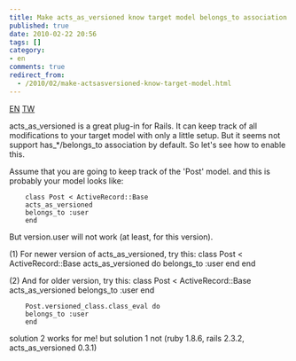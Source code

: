 ```yaml
---
title: Make acts_as_versioned know target model belongs_to association
published: true
date: 2010-02-22 20:56
tags: []
category:
- en
comments: true
redirect_from:
  - /2010/02/make-actsasversioned-know-target-model.html
---
```


<a href="{% link _posts/2010-02-22-make-acts-as-versioned-know-belongs-to-en.md %}" class="lang-btn lang-current">EN</a>
<a href="{% link _posts/2010-02-22-make-acts-as-versioned-know-belongs-to.md %}" class="lang-btn">TW</a>

acts_as_versioned is a great plug-in for Rails. It can keep track of all modifications to your target model with only a little setup. But it seems not support has_*/belongs_to association by default. So let's see how to enable this.

Assume that you are going to keep track of the 'Post' model. and this is probably your model looks like:

		class Post < ActiveRecord::Base
		acts_as_versioned
		belongs_to :user
		end
But version.user will not work (at least, for this version).


(1) For newer version of acts_as_versioned, try this:
		class Post < ActiveRecord::Base
		acts_as_versioned do
		belongs_to :user
		end
		end

(2) And for older version, try this:
		class Post < ActiveRecord::Base
		acts_as_versioned
		belongs_to :user
		end

		Post.versioned_class.class_eval do
		belongs_to :user
		end


solution 2 works for me! but solution 1 not (ruby 1.8.6, rails 2.3.2, acts_as_versioned 0.3.1)


